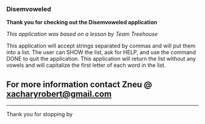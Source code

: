 ### Disemvoweled

__Thank you for checking out the Disemvoweled application__

*This application was based on a lesson by Team Treehouse*

This application will accept strings separated by commas and will put them into a list. The user can SHOW the list, ask for HELP, and use the command DONE to quit the application. This application will return the list without any vowels and will capitalize the first letter of each word in the list.

For more information contact Zneu @ xacharyrobert@gmail.com
---

---

Thank you for stopping by
